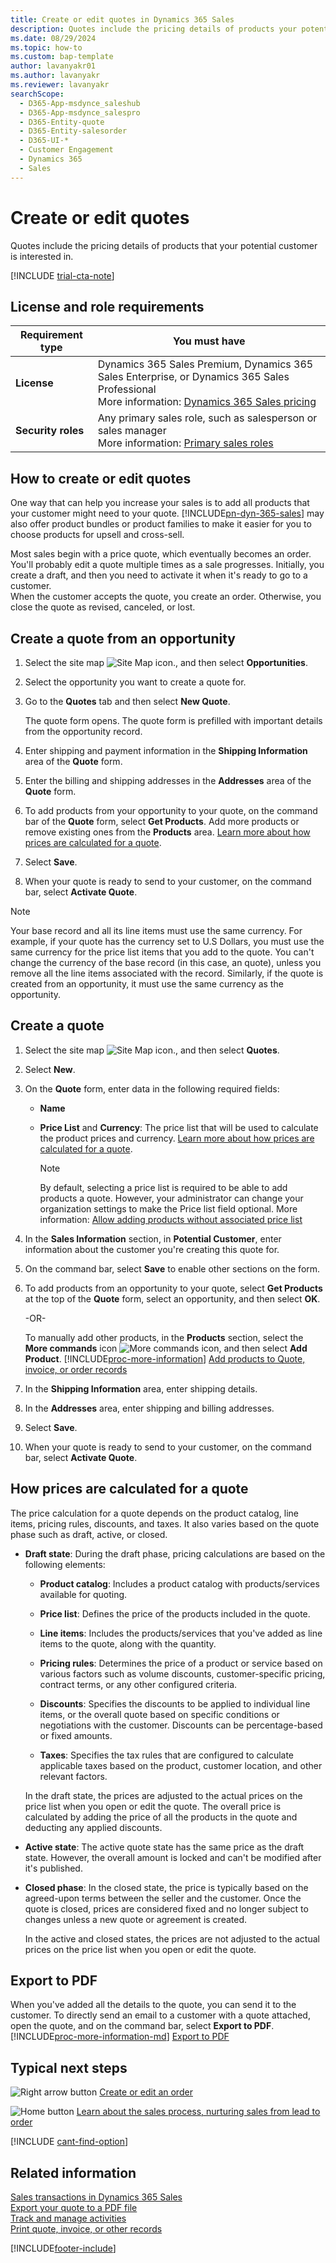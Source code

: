 ```yaml
---
title: Create or edit quotes in Dynamics 365 Sales
description: Quotes include the pricing details of products your potential customer is interested in. A quote becomes an order once the customer accepts it.
ms.date: 08/29/2024
ms.topic: how-to
ms.custom: bap-template
author: lavanyakr01
ms.author: lavanyakr
ms.reviewer: lavanyakr
searchScope: 
  - D365-App-msdynce_saleshub
  - D365-App-msdynce_salespro
  - D365-Entity-quote
  - D365-Entity-salesorder
  - D365-UI-*
  - Customer Engagement
  - Dynamics 365
  - Sales
---
```

# Create or edit quotes

Quotes include the pricing details of products that your potential customer is interested in.  

[!INCLUDE [trial-cta-note](../includes/trial-cta-note.md)]

## License and role requirements

| Requirement type | You must have |
|-----------------------|---------|
| **License** | Dynamics 365 Sales Premium, Dynamics 365 Sales Enterprise, or Dynamics 365 Sales Professional <br>More information: [Dynamics 365 Sales pricing](https://dynamics.microsoft.com/sales/pricing/) |
| **Security roles** | Any primary sales role, such as salesperson or sales manager<br>  More information: [Primary sales roles](security-roles-for-sales.md#primary-sales-roles)|


## How to create or edit quotes 

One way that can help you increase your sales is to add all products that your customer might need to your quote. [!INCLUDE[pn-dyn-365-sales](../includes/pn-dyn-365-sales.md)] may also offer product bundles or product families to make it easier for you to choose products for upsell and cross-sell.  
  
Most sales begin with a price quote, which eventually becomes an order.       
You'll probably edit a quote multiple times as a sale progresses. Initially, you create a draft, and then you need to activate it when it's ready to go to a customer.      
When the customer accepts the quote, you create an order. Otherwise, you close the quote as revised, canceled, or lost.  

## Create a quote from an opportunity

1. Select the site map  ![Site Map icon.](media/site-map-icon.png "site map icon"), and then select **Opportunities**.

2. Select the opportunity you want to create a quote for.

3. Go to the **Quotes** tab and then select **New Quote**.

    The quote form opens. The quote form is prefilled with important details from the opportunity record.

4. Enter shipping and payment information in the **Shipping Information** area of the **Quote** form.

5. Enter the billing and shipping addresses in the **Addresses** area of the **Quote** form.

6. To add products from your opportunity to your quote, on the command bar of the **Quote** form, select **Get Products**. Add more products or remove existing ones from the **Products** area. [Learn more about how prices are calculated for a quote](#how-prices-are-calculated-for-a-quote).

7. Select **Save**.

8. When your quote is ready to send to your customer, on the command bar, select **Activate Quote**.

> [!NOTE]
> Your base record and all its line items must use the same currency. For example, if your quote has the currency set to U.S Dollars, you must use the same currency for the price list items that you add to the quote. You can't change the currency of the base record (in this case, an quote), unless you remove all the line items associated with the record.
> Similarly, if the quote is created from an opportunity, it must use the same currency as the opportunity.

## Create a quote

1. Select the site map ![Site Map icon.](media/site-map-icon.png "site map icon"), and then select **Quotes**.

2. Select **New**.

3. On the **Quote** form, enter data in the following required fields:

    -  **Name** 
  
    -  **Price List** and **Currency**: The price list that will be used to calculate the product prices and currency. [Learn more about how prices are calculated for a quote](#how-prices-are-calculated-for-a-quote).

        > [!NOTE]
        > By default, selecting a price list is required to be able to add products a quote. However, your administrator can change your organization settings to make the Price list field optional. More information: [Allow adding products without associated price list](make-price-list-optional.md)

4. In the **Sales Information** section, in **Potential Customer**, enter information about the customer you're creating this quote for.

5. On the command bar, select **Save** to enable other sections on the form.

6. To add products from an opportunity to your quote, select **Get Products** at the top of the **Quote** form, select an opportunity, and then select **OK**.
  
    -OR-

    To manually add other products, in the **Products** section, select the **More commands** icon ![More commands icon](media/more-commands-button.png "More commands icon"), and then select **Add Product**. [!INCLUDE[proc-more-information](../includes/proc-more-information.md)] [Add products to Quote, invoice, or order records](add-product-quote-order-invoice.md)

7. In the **Shipping Information** area, enter shipping details.

8. In the **Addresses** area, enter shipping and billing addresses.

9. Select **Save**.

10. When your quote is ready to send to your customer, on the command bar, select **Activate Quote**.  

## How prices are calculated for a quote

The price calculation for a quote depends on the product catalog, line items, pricing rules, discounts, and taxes. It also varies based on the quote phase such as draft, active, or closed. 
  
- **Draft state**: During the draft phase, pricing calculations are based on the following elements:

    * **Product catalog**: Includes a product catalog with products/services available for quoting.  
    * **Price list**: Defines the price of the products included in the quote. 

    * **Line items**: Includes the products/services that you've added as line items to the quote, along with the quantity.  
    * **Pricing rules**: Determines the price of a product or service based on various factors such as volume discounts, customer-specific pricing, contract terms, or any other configured criteria.  
    * **Discounts**: Specifies the discounts to be applied to individual line items, or the overall quote based on specific conditions or negotiations with the customer. Discounts can be percentage-based or fixed amounts.  
    * **Taxes**: Specifies the tax rules that are configured to calculate applicable taxes based on the product, customer location, and other relevant factors.  
  
    In the draft state, the prices are adjusted to the actual prices on the price list when you open or edit the quote. The overall price is calculated by adding the price of all the products in the quote and deducting any applied discounts.
  
- **Active state**: The active quote state has the same price as the draft state. However, the overall amount is locked and can't be modified after it's published. 
  
- **Closed phase**: In the closed state, the price is typically based on the agreed-upon terms between the seller and the customer. Once the quote is closed, prices are considered fixed and no longer subject to changes unless a new quote or agreement is created.  

    In the active and closed states, the prices are not adjusted to the actual prices on the price list when you open or edit the quote.
  
## Export to PDF

When you've added all the details to the quote, you can send it to the customer. To directly send an email to a customer with a quote attached, open the quote, and on the command bar, select **Export to PDF**. [!INCLUDE[proc-more-information-md](../includes/proc-more-information-md.md)] [Export to PDF](create-quote-pdf.md#export-to-pdf)

## Typical next steps

 ![Right arrow button](media/orange-right-arrow-button.png "Right arrow button") [Create or edit an order](create-edit-order-sales.md)  
  
 ![Home button](media/home-button.png "Home button") [Learn about the sales process, nurturing sales from lead to order](nurture-sales-from-lead-order-sales.md)  

[!INCLUDE [cant-find-option](../includes/cant-find-option.md)]

## Related information  
 [Sales transactions in Dynamics 365 Sales](sales-transactions.md)  
 [Export your quote to a PDF file](create-quote-pdf.md)  
 [Track and manage activities](manage-activities.md)   
 [Print quote, invoice, or other records](print-records.md)
  

[!INCLUDE[footer-include](../includes/footer-banner.md)]
